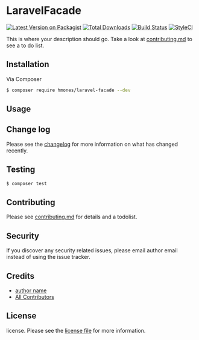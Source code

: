 # LaravelFacade

[![Latest Version on Packagist][ico-version]][link-packagist]
[![Total Downloads][ico-downloads]][link-downloads]
[![Build Status][ico-travis]][link-travis]
[![StyleCI][ico-styleci]][link-styleci]

This is where your description should go. Take a look at [contributing.md](contributing.md) to see a to do list.

## Installation

Via Composer

``` bash
$ composer require hmones/laravel-facade --dev
```

## Usage

## Change log

Please see the [changelog](changelog.md) for more information on what has changed recently.

## Testing

``` bash
$ composer test
```

## Contributing

Please see [contributing.md](contributing.md) for details and a todolist.

## Security

If you discover any security related issues, please email author email instead of using the issue tracker.

## Credits

- [author name][link-author]
- [All Contributors][link-contributors]

## License

license. Please see the [license file](license.md) for more information.

[ico-version]: https://img.shields.io/packagist/v/hmones/laravel-facade.svg?style=flat-square
[ico-downloads]: https://img.shields.io/packagist/dt/hmones/laravel-facade.svg?style=flat-square
[ico-travis]: https://img.shields.io/travis/hmones/laravel-facade/master.svg?style=flat-square
[ico-styleci]: https://styleci.io/repos/12345678/shield

[link-packagist]: https://packagist.org/packages/hmones/laravel-facade
[link-downloads]: https://packagist.org/packages/hmones/laravel-facade
[link-travis]: https://travis-ci.org/hmones/laravel-facade
[link-styleci]: https://styleci.io/repos/12345678
[link-author]: https://github.com/hmones
[link-contributors]: ../../contributors
